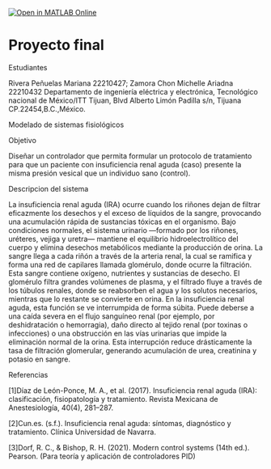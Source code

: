 [![Open in MATLAB Online](https://www.mathworks.com/images/responsive/global/open-in-matlab-online.svg)](https://matlab.mathworks.com/open/github/v1?repo=MICHELLEARIADNA/Sistema-Urinario)
# Proyecto final
Estudiantes

Rivera Peñuelas Mariana 22210427; Zamora Chon Michelle Ariadna 22210432
Departamento de ingeniería eléctrica y electrónica, Tecnológico nacional de México/ITT Tijuan, Blvd Alberto Limón Padilla s/n, Tijuana CP.22454,B.C.,México.

Modelado de sistemas fisiológicos

Objetivo

Diseñar un controlador que permita formular un protocolo de tratamiento para que un paciente con insuficiencia renal aguda (caso) presente la misma presión vesical que un individuo sano (control).

Descripcion del sistema

La insuficiencia renal aguda (IRA) ocurre cuando los riñones dejan de filtrar eficazmente los desechos y el exceso de líquidos de la sangre, provocando una acumulación rápida de sustancias tóxicas en el organismo. 
Bajo condiciones normales, el sistema urinario —formado por los riñones, uréteres, vejiga y uretra— mantiene el equilibrio hidroelectrolítico del cuerpo y elimina desechos metabólicos mediante la producción de orina.
La sangre llega a cada riñón a través de la arteria renal, la cual se ramifica y forma una red de capilares llamada glomérulo, donde ocurre la filtración. Esta sangre contiene oxígeno, nutrientes y sustancias de desecho. El glomérulo filtra grandes volúmenes de plasma, y el filtrado fluye a través de los túbulos renales, donde se reabsorben el agua y los solutos necesarios, mientras que lo restante se convierte en orina.
En la insuficiencia renal aguda, esta función se ve interrumpida de forma súbita. Puede deberse a una caída severa en el flujo sanguíneo renal (por ejemplo, por deshidratación o hemorragia), daño directo al tejido renal (por toxinas o infecciones) o una obstrucción en las vías urinarias que impide la eliminación normal de la orina. Esta interrupción reduce drásticamente la tasa de filtración glomerular, generando acumulación de urea, creatinina y potasio en sangre.

Referencias

[1]Díaz de León-Ponce, M. A., et al. (2017). Insuficiencia renal aguda (IRA): clasificación, fisiopatología y tratamiento. Revista Mexicana de Anestesiología, 40(4), 281–287. 

[2]Cun.es. (s.f.). Insuficiencia renal aguda: síntomas, diagnóstico y tratamiento. Clínica Universidad de Navarra. 

[3]Dorf, R. C., & Bishop, R. H. (2021). Modern control systems (14th ed.). Pearson. (Para teoría y aplicación de controladores PID)
